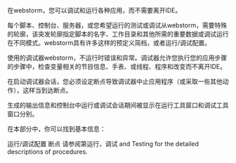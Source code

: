 在webstorm，您可以调试和运行各种应用，而不需要离开IDE。

每个脚本、控制台、服务器，或您希望运行的测试或调试从webstorm，需要特殊的轮廓，该突发轮廓指定脚本的名字、工作目录和其他所需的重要数据或调试运行在不同模式。webstorm具有许多这样的预定义简档，或者运行/调试配置。

使用的调试器webstorm，不运行时错误和异常。调试器允许您执行您的应用步骤的步骤中，检查变量相关的节目信息、手表、或线程、程序和改变而不离开IDE。

在启动调试器会话，您必须设定断点导致调试器中止应用程序（或采取一些其他动作），这样当到达断点。

生成的输出信息和控制台中运行或调试会话期间被显示在运行工具窗口和调试工具窗口分别。

在本部分中，你可以找到基本信息：

运行/调试配置
断点
请参阅第运行，调试 and Testing for the detailed descriptions of procedures.